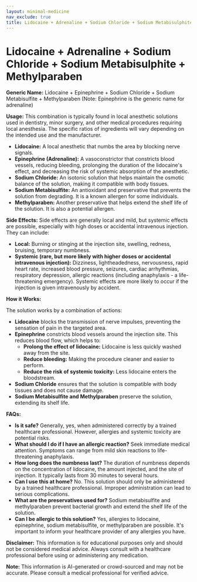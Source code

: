 ```yaml
---
layout: minimal-medicine
nav_exclude: true
title: Lidocaine + Adrenaline + Sodium Chloride + Sodium Metabisulphite + Methylparaben
---
```


# Lidocaine + Adrenaline + Sodium Chloride + Sodium Metabisulphite + Methylparaben

**Generic Name:** Lidocaine + Epinephrine + Sodium Chloride + Sodium Metabisulfite + Methylparaben (Note: Epinephrine is the generic name for adrenaline)

**Usage:** This combination is typically found in local anesthetic solutions used in dentistry, minor surgery, and other medical procedures requiring local anesthesia.  The specific ratios of ingredients will vary depending on the intended use and the manufacturer.

* **Lidocaine:** A local anesthetic that numbs the area by blocking nerve signals.
* **Epinephrine (Adrenaline):** A vasoconstrictor that constricts blood vessels, reducing bleeding, prolonging the duration of the lidocaine's effect, and decreasing the risk of systemic absorption of the anesthetic.
* **Sodium Chloride:** An isotonic solution that helps maintain the osmotic balance of the solution, making it compatible with body tissues.
* **Sodium Metabisulfite:** An antioxidant and preservative that prevents the solution from degrading.  It is a known allergen for some individuals.
* **Methylparaben:** Another preservative that helps extend the shelf life of the solution.  It is also a potential allergen.


**Side Effects:**  Side effects are generally local and mild, but systemic effects are possible, especially with high doses or accidental intravenous injection.  They can include:

* **Local:** Burning or stinging at the injection site, swelling, redness, bruising, temporary numbness.
* **Systemic (rare, but more likely with higher doses or accidental intravenous injection):**  Dizziness, lightheadedness, nervousness, rapid heart rate, increased blood pressure, seizures, cardiac arrhythmias, respiratory depression, allergic reactions (including anaphylaxis - a life-threatening emergency).  Systemic effects are more likely to occur if the injection is given intravenously by accident.

**How it Works:**

The solution works by a combination of actions:

* **Lidocaine** blocks the transmission of nerve impulses, preventing the sensation of pain in the targeted area.
* **Epinephrine** constricts blood vessels around the injection site. This reduces blood flow, which helps to:
    * **Prolong the effect of lidocaine:**  Lidocaine is less quickly washed away from the site.
    * **Reduce bleeding:** Making the procedure cleaner and easier to perform.
    * **Reduce the risk of systemic toxicity:** Less lidocaine enters the bloodstream.
* **Sodium Chloride** ensures that the solution is compatible with body tissues and does not cause damage.
* **Sodium Metabisulfite and Methylparaben** preserve the solution, extending its shelf life.

**FAQs:**

* **Is it safe?**  Generally, yes, when administered correctly by a trained healthcare professional. However, allergies and systemic toxicity are potential risks.
* **What should I do if I have an allergic reaction?** Seek immediate medical attention. Symptoms can range from mild skin reactions to life-threatening anaphylaxis.
* **How long does the numbness last?** The duration of numbness depends on the concentration of lidocaine, the amount injected, and the site of injection. It typically lasts from 30 minutes to several hours.
* **Can I use this at home?** No. This solution should only be administered by a trained healthcare professional.  Improper administration can lead to serious complications.
* **What are the preservatives used for?**  Sodium metabisulfite and methylparaben prevent bacterial growth and extend the shelf life of the solution.
* **Can I be allergic to this solution?**  Yes, allergies to lidocaine, epinephrine, sodium metabisulfite, or methylparaben are possible.  It's important to inform your healthcare provider of any allergies you have.


**Disclaimer:** This information is for educational purposes only and should not be considered medical advice. Always consult with a healthcare professional before using or administering any medication.


**Note:** This information is AI-generated or crowd-sourced and may not be accurate. Please consult a medical professional for verified advice.